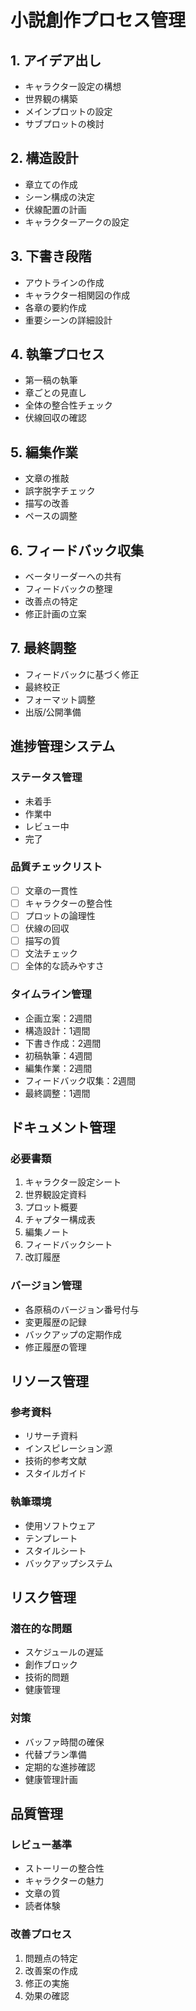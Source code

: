 # 小説創作プロセス管理

## 1. アイデア出し
- キャラクター設定の構想
- 世界観の構築
- メインプロットの設定
- サブプロットの検討

## 2. 構造設計
- 章立ての作成
- シーン構成の決定
- 伏線配置の計画
- キャラクターアークの設定

## 3. 下書き段階
- アウトラインの作成
- キャラクター相関図の作成
- 各章の要約作成
- 重要シーンの詳細設計

## 4. 執筆プロセス
- 第一稿の執筆
- 章ごとの見直し
- 全体の整合性チェック
- 伏線回収の確認

## 5. 編集作業
- 文章の推敲
- 誤字脱字チェック
- 描写の改善
- ペースの調整

## 6. フィードバック収集
- ベータリーダーへの共有
- フィードバックの整理
- 改善点の特定
- 修正計画の立案

## 7. 最終調整
- フィードバックに基づく修正
- 最終校正
- フォーマット調整
- 出版/公開準備

## 進捗管理システム
### ステータス管理
- 未着手
- 作業中
- レビュー中
- 完了

### 品質チェックリスト
- [ ] 文章の一貫性
- [ ] キャラクターの整合性
- [ ] プロットの論理性
- [ ] 伏線の回収
- [ ] 描写の質
- [ ] 文法チェック
- [ ] 全体的な読みやすさ

### タイムライン管理
- 企画立案：2週間
- 構造設計：1週間
- 下書き作成：2週間
- 初稿執筆：4週間
- 編集作業：2週間
- フィードバック収集：2週間
- 最終調整：1週間

## ドキュメント管理
### 必要書類
1. キャラクター設定シート
2. 世界観設定資料
3. プロット概要
4. チャプター構成表
5. 編集ノート
6. フィードバックシート
7. 改訂履歴

### バージョン管理
- 各原稿のバージョン番号付与
- 変更履歴の記録
- バックアップの定期作成
- 修正履歴の管理

## リソース管理
### 参考資料
- リサーチ資料
- インスピレーション源
- 技術的参考文献
- スタイルガイド

### 執筆環境
- 使用ソフトウェア
- テンプレート
- スタイルシート
- バックアップシステム

## リスク管理
### 潜在的な問題
- スケジュールの遅延
- 創作ブロック
- 技術的問題
- 健康管理

### 対策
- バッファ時間の確保
- 代替プラン準備
- 定期的な進捗確認
- 健康管理計画

## 品質管理
### レビュー基準
- ストーリーの整合性
- キャラクターの魅力
- 文章の質
- 読者体験

### 改善プロセス
1. 問題点の特定
2. 改善案の作成
3. 修正の実施
4. 効果の確認
